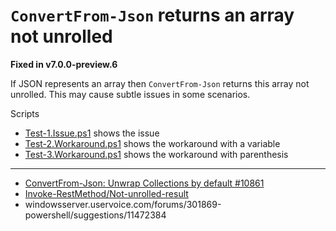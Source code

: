 # `ConvertFrom-Json` returns an array not unrolled

**Fixed in v7.0.0-preview.6**

If JSON represents an array then `ConvertFrom-Json` returns this array not
unrolled. This may cause subtle issues in some scenarios.

Scripts

- [Test-1.Issue.ps1](Test-1.Issue.ps1) shows the issue
- [Test-2.Workaround.ps1](Test-2.Workaround.ps1) shows the workaround with a variable
- [Test-3.Workaround.ps1](Test-3.Workaround.ps1) shows the workaround with parenthesis

***

- [ConvertFrom-Json: Unwrap Collections by default #10861](https://github.com/PowerShell/PowerShell/pull/10861)
- [Invoke-RestMethod/Not-unrolled-result](../../Invoke-RestMethod/Not-unrolled-result)
- windowsserver.uservoice.com/forums/301869-powershell/suggestions/11472384
